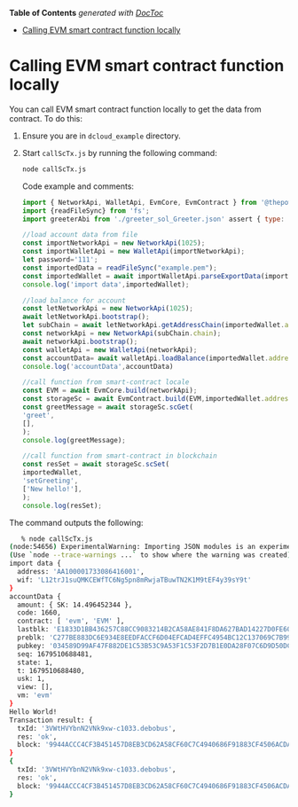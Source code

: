 <!-- START doctoc generated TOC please keep comment here to allow auto update -->
<!-- DON'T EDIT THIS SECTION, INSTEAD RE-RUN doctoc TO UPDATE -->
**Table of Contents**  *generated with [DocToc](https://github.com/thlorenz/doctoc)*

- [Calling EVM smart contract function locally](#calling-evm-smart-contract-function-locally)

<!-- END doctoc generated TOC please keep comment here to allow auto update -->

# Calling EVM smart contract function locally

You can call EVM smart contract function locally to get the data from contract. To do this:

1. Ensure you are in `dcloud_example` directory.
2. Start `callScTx.js` by running the following command:

   ```bash
   node callScTx.js
   ```

   Code example and comments:

   ```javascript title="callScTx.js"
   import { NetworkApi, WalletApi, EvmCore, EvmContract } from '@thepowereco/tssdk';
   import {readFileSync} from 'fs';
   import greeterAbi from './greeter_sol_Greeter.json' assert { type: "json" };
   
   //load account data from file
   const importNetworkApi = new NetworkApi(1025);
   const importWalletApi = new WalletApi(importNetworkApi);
   let password='111';
   const importedData = readFileSync("example.pem");
   const importedWallet = await importWalletApi.parseExportData(importedData.toString(), password);
   console.log('import data',importedWallet);
   
   //load balance for account
   const letNetworkApi = new NetworkApi(1025);
   await letNetworkApi.bootstrap();
   let subChain = await letNetworkApi.getAddressChain(importedWallet.address);
   const networkApi = new NetworkApi(subChain.chain);
   await networkApi.bootstrap();
   const walletApi = new WalletApi(networkApi);
   const accountData= await walletApi.loadBalance(importedWallet.address);
   console.log('accountData',accountData)
   
   //call function from smart-contract locale
   const EVM = await EvmCore.build(networkApi);
   const storageSc = await EvmContract.build(EVM,importedWallet.address, greeterAbi);
   const greetMessage = await storageSc.scGet(
   'greet',
   [],
   );
   console.log(greetMessage);
   
   //call function from smart-contract in blockchain
   const resSet = await storageSc.scSet(
   importedWallet,
   'setGreeting',
   ['New hello!'],
   );
   console.log(resSet);
   ```

The command outputs the following:

```bash
   % node callScTx.js
(node:54656) ExperimentalWarning: Importing JSON modules is an experimental feature and might change at any time
(Use `node --trace-warnings ...` to show where the warning was created)
import data {
  address: 'AA100001733086416001',
  wif: 'L12trJ1suQMKCEWfTC6Ng5pn8mRwjaTBuwTN2K1M9tEF4y39sY9t'
}
accountData {
  amount: { SK: 14.496452344 },
  code: 1660,
  contract: [ 'evm', 'EVM' ],
  lastblk: 'E1833D1BB436257C88CC9083214B2CA58AE841F8DA627BAD14227D0FE60A1A04',
  preblk: 'C277BE883DC6E934E8EEDFACCF6D04EFCAD4EFFC4954BC12C137069C7B99D937',
  pubkey: '034589D99AF47F882DE1C53B53C9A53F1C53F2D7B1E0DA28F07C6D9D50DC7C9BA5',
  seq: 1679510688481,
  state: 1,
  t: 1679510688480,
  usk: 1,
  view: [],
  vm: 'evm'
}
Hello World!
Transaction result: {
  txId: '3VWtHVYbnN2VNk9xw-c1033.debobus',
  res: 'ok',
  block: '9944ACCC4CF3B451457D8EB3CD62A58CF60C7C4940686F91883CF4506ACDA6E1'
}
{
  txId: '3VWtHVYbnN2VNk9xw-c1033.debobus',
  res: 'ok',
  block: '9944ACCC4CF3B451457D8EB3CD62A58CF60C7C4940686F91883CF4506ACDA6E1'
}
```
